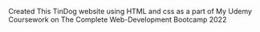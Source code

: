 Created This TinDog website using HTML and css as a part of My Udemy Coursework on The Complete Web-Development Bootcamp 2022
